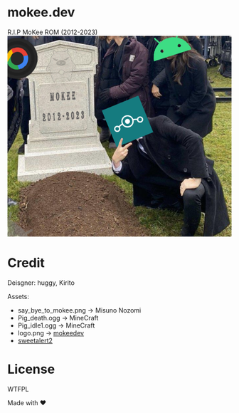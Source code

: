 # mokee.dev
R.I.P MoKee ROM (2012-2023)
![R.I.P MoKee ROM](./assets/say_bye_to_mokee_2.png)
# Credit
Deisgner: huggy, Kirito  

Assets:  
- say_bye_to_mokee.png -> Misuno Nozomi
- Pig_death.ogg -> MineCraft
- Pig_idle1.ogg -> MineCraft
- logo.png -> [mokeedev](https://mokeedev.com)
- [sweetalert2](https://github.com/sweetalert2/sweetalert2)
# License
WTFPL

Made with ❤️